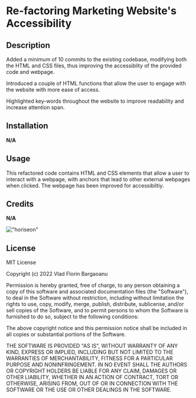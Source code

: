 # Re-factoring Marketing Website's Accessibility

## Description

Added a minimum of 10 commits to the existing codebase, modifying both the HTML and CSS files, thus improving the accessiblity of the provided code and webpage. 

Introduced a couple of HTML functions that allow the user to engage with the website with more ease of access.

Highlighted key-words throughout the website to improve readability and increase attention span.

## Installation

**N/A**

## Usage

This refactored code contains HTML and CSS elements that allow a user to interact with a webpage, with anchors that lead to other external webpages when clicked. The webpage has been improved for accessibiltiy.

## Credits

**N/A**

!["horiseon"](starter/assets/images/horiseon.png)

## License

MIT License

Copyright (c) 2022 Vlad Florin Bargaoanu

Permission is hereby granted, free of charge, to any person obtaining a copy
of this software and associated documentation files (the "Software"), to deal
in the Software without restriction, including without limitation the rights
to use, copy, modify, merge, publish, distribute, sublicense, and/or sell
copies of the Software, and to permit persons to whom the Software is
furnished to do so, subject to the following conditions:

The above copyright notice and this permission notice shall be included in all
copies or substantial portions of the Software.

THE SOFTWARE IS PROVIDED "AS IS", WITHOUT WARRANTY OF ANY KIND, EXPRESS OR
IMPLIED, INCLUDING BUT NOT LIMITED TO THE WARRANTIES OF MERCHANTABILITY,
FITNESS FOR A PARTICULAR PURPOSE AND NONINFRINGEMENT. IN NO EVENT SHALL THE
AUTHORS OR COPYRIGHT HOLDERS BE LIABLE FOR ANY CLAIM, DAMAGES OR OTHER
LIABILITY, WHETHER IN AN ACTION OF CONTRACT, TORT OR OTHERWISE, ARISING FROM,
OUT OF OR IN CONNECTION WITH THE SOFTWARE OR THE USE OR OTHER DEALINGS IN THE
SOFTWARE.